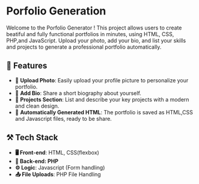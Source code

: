 # **Porfolio Generation**

Welcome to the Porfolio Generator ! This project allows users to create beatiful and fully functional portfolios in minutes, using HTML,
CSS, PHP,and JavaScript. Upload your photo, add your bio, and list your skills and projects to generate a professional portfolio automatically.

## 🚀 **Features**

- 📸 **Upload Photo**: Easily upload your profile picture to personalize your portfolio.
- 💬 **Add Bio**: Share a short biography about yourself.
- 💼 **Projects Section**: List and describe your key projects with a modern and clean design.
- 📜 **Automatically Generated HTML**: The portfolio is saved as HTML,CSS and Javascript files, ready to be share.

## ⚒️ **Tech Stack**

- **🖥️ Front-end**: HTML, CSS(flexbox)
- **💾 Back-end: PHP**
- **⚙️ Logic**: Javascript (Form handling)
- **📤 File Uploads**: PHP File Handling
